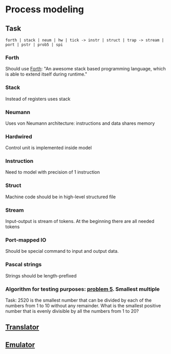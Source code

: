 # Process modeling

## Task

`forth | stack | neum | hw | tick -> instr | struct | trap -> stream | port | pstr | prob5 | spi`

### Forth

Should use [Forth](https://forth-standard.org/): "An awesome stack based programming language, which is able to extend itself during runtime."

### Stack

Instead of registers uses stack

### Neumann

Uses von Neumann architecture: instructions and data shares memory

### Hardwired

Control unit is implemented inside model

### Instruction

Need to model with precision of 1 instruction

### Struct

Machine code should be in high-level structured file

### Stream

Input-output is stream of tokens. At the beginning there are all needed tokens

### Port-mapped IO

Should be special command to input and output data.

### Pascal strings

Strings should be length-prefixed

### Algorithm for testing purposes: [problem 5](https://projecteuler.net/problem=5). Smallest multiple

Task:
2520 is the smallest number that can be divided by each of the numbers from 1 to 10 without any remainder.
What is the smallest positive number that is evenly divisible by all the numbers from 1 to 20?

## [Translator](translator.md)

## [Emulator](emulator.md)
